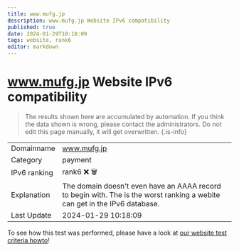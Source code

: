 ```yaml
---
title: www.mufg.jp
description: www.mufg.jp Website IPv6 compatibility
published: true
date: 2024-01-29T10:18:09
tags: website, rank6
editor: markdown
---
```


# www.mufg.jp Website IPv6 compatibility

> The results shown here are accumulated by automation. If you think the data shown is wrong, please contact the administrators. 
> Do not edit this page manually, it will get overwritten.
{.is-info}


|   |   |
| - | - |
| Domainname | www.mufg.jp
| Category | payment |
| IPv6 ranking | rank6 :x: :wastebasket: |
| Explanation | The domain doesn't even have an AAAA record to begin with. The is the worst ranking a webite can get in the IPv6 database. |
| Last Update | 2024-01-29 10:18:09 |

To see how this test was performed, please have a look at [our website test criteria howto](/howto/testcriteria/website)!


